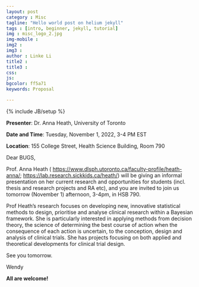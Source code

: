 ```yaml
---
layout: post
category : Misc
tagline: "Hello world post on helium jekyll"
tags : [intro, beginner, jekyll, tutorial]
img : misc_logo_2.jpg
img-mobile : 
img2 : 
img3 : 
author : Linke Li
title2 : 
title3 : 
css: 
js: 
bgcolor: ff5a71
keywords: Proposal

---
```


{% include JB/setup %}


**Presenter**: Dr. Anna Heath, University of Toronto

**Date and Time**:  Tuesday, November 1, 2022, 3-4 PM EST

**Location**: 155 College Street, Health Science Building, Room 790





<!--more-->


Dear BUGS,

Prof. Anna Heath ( https://www.dlsph.utoronto.ca/faculty-profile/heath-anna/; https://lab.research.sickkids.ca/heath/) will be giving an informal presentation on her current research and opportunities for students (incl. thesis and research projects and RA etc), and you are invited to join us tomorrow  (November 1) afternoon, 3-4pm, in HSB 790.   

Prof Heath’s research focuses on developing new, innovative statistical methods to design, prioritise and analyse clinical research within a Bayesian framework. She is particularly interested in applying methods from decision theory, the science of determining the best course of action when the consequence of each action is uncertain, to the conception, design and analysis of clinical trials. She has projects focusing on both applied and theoretical developments for clinical trial design.

See you tomorrow.

Wendy


**All are welcome!**
